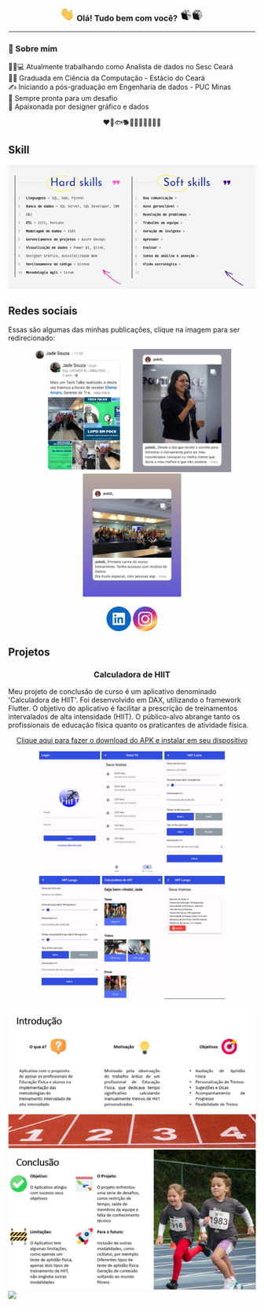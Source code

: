 
<div align="center">
  <h3>
    <img width="30px" src="https://github.com/Jadedisouza/Arquivos/blob/main/Img/hey.gif"> Olá! Tudo bem com você? 
    <img width="50px" src="https://github.com/Jadedisouza/Arquivos/blob/main/Img/Gifs%20animados%20Dado.gif">
  </h3>
<hr style="border: 1px solid white;">
</div>

### 🤖 Sobre mim

🙋‍♀️💻 Atualmente trabalhando como Analista de dados no Sesc Ceará <br>
👩‍🎓 Graduada em Ciência da Computação - Estácio do Ceará <br>
✍ Iniciando a pós-graduação em Engenharia de dados - PUC Minas <br>
💪 Sempre pronta para um desafio <br>
🌱 Apaixonada por designer gráfico e dados <br>
<div align="center">❤💑🐟🐕🏋️‍♀️🏐🏊‍♀️🍕🎶</div>

## Skill

<div align="center"> 
     <img src="https://github.com/Jadedisouza/Arquivos/blob/main/Img/Skill.png">
</div>

## Redes sociais
Essas são algumas das minhas publicações, clique na imagem para ser redirecionado:
<div align="center">
<a href="https://www.linkedin.com/posts/jade-souza-7905ab1b1_techtalks-lgpd-gestaetodedados-activity-7130990123021651969-5AXC?utm_source=share&utm_medium=member_android"> <img height="250" width="200" src="https://github.com/Jadedisouza/Arquivos/blob/main/Img/Publicacao1.jpeg"></a>
<a href="https://www.instagram.com/p/Cu90bZvL6Ls/?igshid=MTc4MmM1YmI2Ng=="><img height="250" width="200" src="https://github.com/Jadedisouza/Arquivos/blob/main/Img/Publicacao2.jpeg"></a>
<a href="https://www.instagram.com/p/Cu4y0JZrkrK/?igshid=MTc4MmM1YmI2Ng=="><img height="250" width="200" src="https://github.com/Jadedisouza/Arquivos/blob/main/Img/Publicacao3.jpeg"></a>
</div>
      <br>
<div align="center">
      <a href="https://www.linkedin.com/in/jade-souza-7905ab1b1/" target="_blank"> <img align="center" height="50" width="50" src="https://github.com/Jadedisouza/Arquivos/blob/main/Icon/linkedin-icon.png" target="_blank"></a>
      <a href="https://www.instagram.com/jadedi_/"><img align="center" height="50" width="50" src="https://github.com/Jadedisouza/Arquivos/blob/main/Icon/Instagram_logo_2016.svg.webp" target="_blank"></a>
</div>

## Projetos

<h3 align="center">Calculadora de HIIT</h3>

Meu projeto de conclusão de curso é um aplicativo denominado 'Calculadora de HIIT'. Foi desenvolvido em DAX, utilizando o framework Flutter. O objetivo do aplicativo é facilitar a prescrição de treinamentos intervalados de alta intensidade (HIIT). O público-alvo abrange tanto os profissionais de educação física quanto os praticantes de atividade física.

<div align="center">
  
[Clique aqui para fazer o download do APK e instalar em seu dispositivo](https://github.com/Jadedisouza/Arquivos/tree/main/TCC/APK)

  <img height="250" src="https://github.com/Jadedisouza/Arquivos/blob/main/TCC/APP/App1.jpeg">
  <img height="250" src="https://github.com/Jadedisouza/Arquivos/blob/main/TCC/APP/App2.jpeg">
  <img height="250" src="https://github.com/Jadedisouza/Arquivos/blob/main/TCC/APP/App3.jpeg">
  <img height="250" src="https://github.com/Jadedisouza/Arquivos/blob/main/TCC/APP/App4.jpeg">
  <img height="250" src="https://github.com/Jadedisouza/Arquivos/blob/main/TCC/APP/App5.jpeg">
  <img height="250" src="https://github.com/Jadedisouza/Arquivos/blob/main/TCC/APP/App6.jpeg">
</div>
<br>

<img src="https://github.com/Jadedisouza/Arquivos/blob/main/Img/Introducao.jpeg">
<img src="https://github.com/Jadedisouza/Arquivos/blob/main/Img/Conclusao.jpeg">

<img src="https://i.pinimg.com/originals/57/61/5b/57615b8c0092a66c1d4058b1692955cc.gif">

<!--
**Jadedisouza/jadedisouza** is a ✨ _special_ ✨ repository because its `README.md` (this file) appears on your GitHub profile.

Here are some ideas to get you started:

- 🔭 I’m currently working on ...
- 🌱 I’m currently learning ...
- 👯 I’m looking to collaborate on ...
- 🤔 I’m looking for help with ...
- 💬 Ask me about ...
- 📫 How to reach me: ...
- 😄 Pronouns: ...
- ⚡ Fun fact: ...
-->
